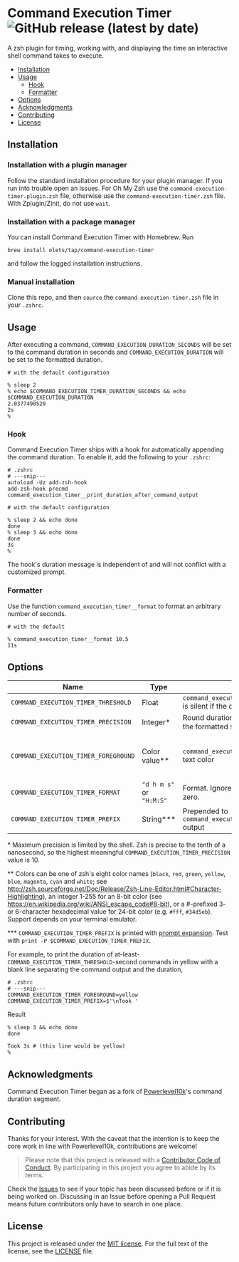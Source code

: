 # Command Execution Timer ![GitHub release (latest by date)](https://img.shields.io/github/v/release/olets/command-execution-timer)

A zsh plugin for timing, working with, and displaying the time an interactive shell command takes to execute.

- [Installation](#installation)
- [Usage](#usage)
  - [Hook](#hook)
  - [Formatter](#formatter)
- [Options](#options)
- [Acknowledgments](#acknowledgments)
- [Contributing](#contributing)
- [License](#license)

## Installation

### Installation with a plugin manager

Follow the standard installation procedure for your plugin manager. If you run into trouble open an issues. For Oh My Zsh use the `command-execution-timer.plugin.zsh` file, otherwise use the `command-execution-timer.zsh` file. With Zplugin/Zinit, do not use `wait`.

### Installation with a package manager

You can install Command Execution Timer with Homebrew. Run

```shell
brew install olets/tap/command-execution-timer
```

and follow the logged installation instructions.

### Manual installation

Clone this repo, and then `source` the `command-execution-timer.zsh` file in your `.zshrc`.

## Usage

After executing a command, `COMMAND_EXECUTION_DURATION_SECONDS` will be set to the command duration in seconds and `COMMAND_EXECUTION_DURATION` will be set to the formatted duration.

```shell
# with the default configuration

% sleep 2
% echo $COMMAND_EXECUTION_TIMER_DURATION_SECONDS && echo $COMMAND_EXECUTION_DURATION
2.0377490520
2s
%
```

### Hook


Command Execution Timer ships with a hook for automatically appending the command duration. To enable it, add the following to your `.zshrc`:

```shell
# .zshrc
# ---snip---
autoload -Uz add-zsh-hook
add-zsh-hook precmd command_execution_timer__print_duration_after_command_output
```

```shell
# with the default configuration

% sleep 2 && echo done
done
% sleep 3 && echo done
done
3s
%
```

The hook's duration message is independent of and will not conflict with a customized prompt.

### Formatter

Use the function `command_execution_timer__format` to format an arbitrary number of seconds.

```shell
# with the default

% command_execution_timer__format 10.5
11s
```

## Options

Name | Type | Description | Default
---|---|---|---
`COMMAND_EXECUTION_TIMER_THRESHOLD` | Float | `command_execution_timer__print_duration_after_command_output` is silent if the duration is less than this. | `3`
`COMMAND_EXECUTION_TIMER_PRECISION` | Integer* | Round durations under 1 second to this many decimal places in the formatted `$COMMAND_EXECUTION_DURATION`. | `0`
`COMMAND_EXECUTION_TIMER_FOREGROUND` | Color value** | `command_execution_timer__print_duration_after_command_output` text color | none, will use your terminal's foreground color
`COMMAND_EXECUTION_TIMER_FORMAT` | `"d h m s"` or `"H:M:S"` | Format. Ignored if `COMMAND_EXECUTION_TIMER_PRECISION` is non-zero. | `"d h m s"`
`COMMAND_EXECUTION_TIMER_PREFIX` | String*** | Prepended to `command_execution_timer__print_duration_after_command_output` output | none

\* Maximum precision is limited by the shell. Zsh is precise to the tenth of a nanosecond, so the highest meaningful `COMMAND_EXECUTION_TIMER_PRECISION` value is 10.

\** Colors can be one of zsh's eight color names (`black`, `red`, `green`, `yellow`, `blue`, `magenta`, `cyan` and `white`; see http://zsh.sourceforge.net/Doc/Release/Zsh-Line-Editor.html#Character-Highlighting), an integer 1-255 for an 8-bit color (see https://en.wikipedia.org/wiki/ANSI_escape_code#8-bit), or a #-prefixed 3- or 6-character hexadecimal value for 24-bit color (e.g. `#fff`, `#34d5eb`). Support depends on your terminal emulator.

\*** `COMMAND_EXECUTION_TIMER_PREFIX` is printed with [prompt expansion](http://zsh.sourceforge.net/Doc/Release/Prompt-Expansion.html). Test with `print -P $COMMAND_EXECUTION_TIMER_PREFIX`.

For example, to print the duration of at-least-`COMMAND_EXECUTION_TIMER_THRESHOLD`-second commands in yellow with a blank line separating the command output and the duration,

```shell
# .zshrc
# ---snip---
COMMAND_EXECUTION_TIMER_FOREGROUND=yellow
COMMAND_EXECUTION_TIMER_PREFIX=$'\nTook '
```

Result

```shell
% sleep 3 && echo done
done

Took 3s # (this line would be yellow)
%
```

## Acknowledgments

Command Execution Timer began as a fork of [Powerlevel10k](https://github.com/romkatv/powerlevel10k)'s command duration segment.

## Contributing

Thanks for your interest. With the caveat that the intention is to keep the core work in line with Powerlevel10k, contributions are welcome!

> Please note that this project is released with a [Contributor Code of Conduct](CODE_OF_CONDUCT.md). By participating in this project you agree to abide by its terms.

Check the [Issues](https://github.com/olets/git-prompt-kit/issues) to see if your topic has been discussed before or if it is being worked on. Discussing in an Issue before opening a Pull Request means future contributors only have to search in one place.

## License

This project is released under the [MIT license](http://opensource.org/licenses/MIT).
For the full text of the license, see the [LICENSE](LICENSE) file.
